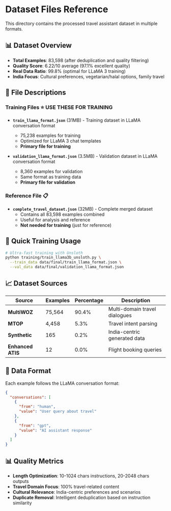 # Dataset Files Reference

This directory contains the processed travel assistant dataset in multiple formats.

## 📊 Dataset Overview

- **Total Examples**: 83,598 (after deduplication and quality filtering)
- **Quality Score**: 6.22/10 average (97.1% excellent quality)
- **Real Data Ratio**: 99.8% (optimal for LLaMA 3 training)
- **India Focus**: Cultural preferences, vegetarian/halal options, family travel

## 📁 File Descriptions

### Training Files ⭐ **USE THESE FOR TRAINING**
- **`train_llama_format.json`** (31MB) - Training dataset in LLaMA conversation format
  - 75,238 examples for training
  - Optimized for LLaMA 3 chat templates
  - **Primary file for training**

- **`validation_llama_format.json`** (3.5MB) - Validation dataset in LLaMA conversation format
  - 8,360 examples for validation
  - Same format as training data
  - **Primary file for validation**

### Reference File 📋
- **`complete_travel_dataset.json`** (32MB) - Complete merged dataset
  - Contains all 83,598 examples combined
  - Useful for analysis and reference
  - **Not needed for training** (just for reference)

## 🚀 Quick Training Usage

```bash
# Ultra-fast training with Unsloth
python training/train_llama3b_unsloth.py \
  --train_data data/final/train_llama_format.json \
  --val_data data/final/validation_llama_format.json
```

## 📈 Dataset Sources

| Source | Examples | Percentage | Description |
|--------|----------|------------|-------------|
| **MultiWOZ** | 75,564 | 90.4% | Multi-domain travel dialogues |
| **MTOP** | 4,458 | 5.3% | Travel intent parsing |
| **Synthetic** | 165 | 0.2% | India-centric generated data |
| **Enhanced ATIS** | 12 | 0.0% | Flight booking queries |

## 🎯 Data Format

Each example follows the LLaMA conversation format:
```json
{
  "conversations": [
    {
      "from": "human", 
      "value": "User query about travel"
    },
    {
      "from": "gpt", 
      "value": "AI assistant response"
    }
  ]
}
```

## 📊 Quality Metrics

- **Length Optimization**: 10-1024 chars instructions, 20-2048 chars outputs
- **Travel Domain Focus**: 100% travel-related content
- **Cultural Relevance**: India-centric preferences and scenarios
- **Duplicate Removal**: Intelligent deduplication based on instruction similarity 